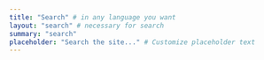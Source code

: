 ```yaml
---
title: "Search" # in any language you want
layout: "search" # necessary for search
summary: "search"
placeholder: "Search the site..." # Customize placeholder text
---
```

